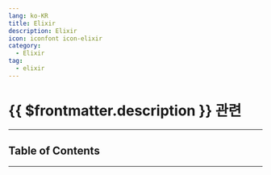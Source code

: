 ```yaml
---
lang: ko-KR
title: Elixir
description: Elixir
icon: iconfont icon-elixir
category:
  - Elixir
tag:
  - elixir
---
```


# {{ $frontmatter.description }} 관련



<ShieldsGroup logos="elixir"/>

---

## Table of Contents

<ToCLocal basePath="/programming/elixir/" />

---

<TagLinks />